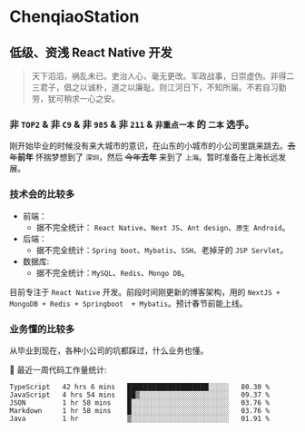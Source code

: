 # ChenqiaoStation

## 低级、资浅 React Native 开发
> 天下滔滔，祸乱未已。吏治人心，毫无更改。军政战事，日崇虚伪。非得二三君子，倡之以诚朴，道之以廉耻。则江河日下，不知所届。不若自习勤劳，犹可稍求一心之安。

### 非 `TOP2` & 非 `C9`  & 非 `985` & 非 `211` & `非重点一本` 的 `二本` 选手。

刚开始毕业的时候没有来大城市的意识，在山东的小城市的小公司里跳来跳去。~~去年~~**前年** 怀揣梦想到了 `深圳`，然后 ~~今年~~**去年** 来到了 `上海`。暂时准备在上海长远发展。
### 技术会的比较多

- 前端：
    - 据不完全统计： `React Native`、`Next JS`、`Ant design`、`原生 Android`。
- 后端：
    - 据不完全统计：`Spring boot`、`Mybatis`、`SSH`、老掉牙的 `JSP Servlet`。
- 数据库:
    - 据不完全统计：`MySQL`、`Redis`、`Mongo DB`。

目前专注于 `React Native` 开发。前段时间刚更新的博客架构，用的 `NextJS + MongoDB + Redis + Springboot  + Mybatis`。预计春节前能上线。
### 业务懂的比较多
从毕业到现在，各种小公司的坑都踩过，什么业务也懂。

🐞 最近一周代码工作量统计:
<!--START_SECTION:waka-->
```text
TypeScript   42 hrs 6 mins   ████████████████████░░░░░   80.30 % 
JavaScript   4 hrs 54 mins   ██▒░░░░░░░░░░░░░░░░░░░░░░   09.37 % 
JSON         1 hr 58 mins    █░░░░░░░░░░░░░░░░░░░░░░░░   03.76 % 
Markdown     1 hr 58 mins    █░░░░░░░░░░░░░░░░░░░░░░░░   03.76 % 
Java         1 hr            ▒░░░░░░░░░░░░░░░░░░░░░░░░   01.91 % 
```
<!--END_SECTION:waka-->

<!---
ChenqiaoStation/ChenqiaoStation is a ✨ special ✨ repository because its `README.md` (this file) appears on your GitHub profile.
You can click the Preview link to take a look at your changes.
--->
